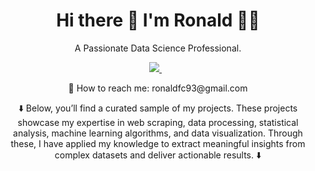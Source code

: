 <h1 align='center'>
  Hi there 👋 I'm Ronald 👨‍💻
</h1>

<p align='center'>
  A Passionate Data Science Professional.
</p>

<p align='center'>
  <a href="https://www.linkedin.com/in/ronald-rosas-fonseca-b39323187/">
    <img src="https://img.shields.io/badge/LinkedIn-%230077B5.svg?style=for-the-badge&logo=linkedin&logoColor=white" />
  </a>&nbsp;&nbsp;
</p>

<p align='center'>
  📧 How to reach me: ronaldfc93@gmail.com
</p>

<p align='center'>
  ⬇️ Below, you’ll find a curated sample of my projects. These projects showcase my expertise in web scraping, data processing, statistical analysis, machine learning algorithms, and data visualization. Through these, I have applied my knowledge to extract meaningful insights from complex datasets and deliver actionable results. ⬇️
</p>
